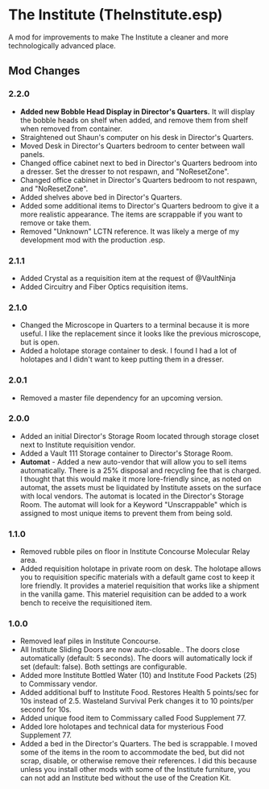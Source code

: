 # The Institute (TheInstitute.esp)
A mod for improvements to make The Institute a cleaner and more technologically advanced place.

## Mod Changes

### 2.2.0

* **Added new Bobble Head Display in Director's Quarters.** It will display the bobble heads on shelf when added, and remove them from shelf when removed from container.
* Straightened out Shaun's computer on his desk in Director's Quarters.
* Moved Desk in Director's Quarters bedroom to center between wall panels.
* Changed office cabinet next to bed in Director's Quarters bedroom into a dresser. Set the dresser to not respawn, and "NoResetZone".
* Changed office cabinet in Director's Quarters bedroom to not respawn, and "NoResetZone".
* Added shelves above bed in Director's Quarters.
* Added some additional items to Director's Quarters bedroom to give it a more realistic appearance. The items are scrappable if you want to remove or take them.
* Removed "Unknown" LCTN reference. It was likely a merge of my development mod with the production .esp.

### 2.1.1

* Added Crystal as a requisition item at the request of @VaultNinja
* Added Circuitry and Fiber Optics requisition items.

### 2.1.0

* Changed the Microscope in Quarters to a terminal because it is more useful. I like the replacement since it looks like the previous microscope, but is open.
* Added a holotape storage container to desk. I found I had a lot of holotapes and I didn't want to keep putting them in a dresser.

### 2.0.1
* Removed a master file dependency for an upcoming version.

### 2.0.0
* Added an initial Director's Storage Room located through storage closet next to Institute requisition vendor.
* Added a Vault 111 Storage container to Director's Storage Room.
* **Automat** - Added a new auto-vendor that will allow you to sell items automatically. There is a 25% disposal and recycling fee that is charged. I thought that this would make it more lore-friendly since, as noted on automat, the assets must be liquidated by Institute assets on the surface with local vendors. The automat is located in the Director's Storage Room. The automat will look for a Keyword "Unscrappable" which is assigned to most unique items to prevent them from being sold.

### 1.1.0
* Removed rubble piles on floor in Institute Concourse Molecular Relay area.
* Added requisition holotape in private room on desk. The holotape allows you to requisition specific materials with a default game cost to keep it lore friendly. It provides a materiel requisition that works like a shipment in the vanilla game. This materiel requisition can be added to a work bench to receive the requisitioned item.

### 1.0.0
* Removed leaf piles in Institute Concourse.
* All Institute Sliding Doors are now auto-closable.. The doors close automatically (default: 5 seconds). The doors will automatically lock if set (default: false). Both settings are configurable.
* Added more Institute Bottled Water (10) and Institute Food Packets (25) to Commissary vendor.
* Added additional buff to Institute Food. Restores Health 5 points/sec for 10s instead of 2.5. Wasteland Survival Perk changes it to 10 points/per second for 10s.
* Added unique food item to Commissary called Food Supplement 77.
* Added lore holotapes and technical data for mysterious Food Supplement 77.
* Added a bed in the Director's Quarters. The bed is scrappable. I moved some of the items in the room to accommodate the bed, but did not scrap, disable, or otherwise remove their references. I did this because unless you install other mods with some of the Institute furniture, you can not add an Institute bed without the use of the Creation Kit.

